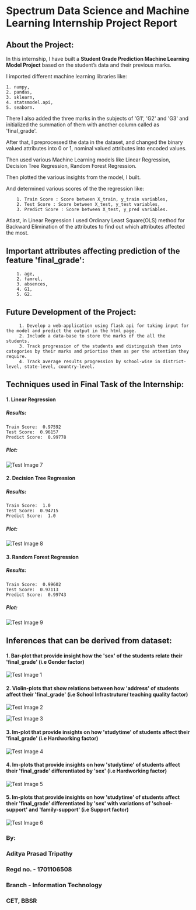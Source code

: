 # Spectrum Data Science and Machine Learning Internship Project Report

## About the Project:

In this internship, I have built a **Student Grade Prediction Machine Learning Model Project** based on the student’s data and their previous marks.

I imported different machine learning libraries like:
    
    1. numpy,    
    2. pandas,    
    3. sklearn,
    4. statsmodel.api,    
    5. seaborn.

There I also added the three marks in the subjects of 'G1', 'G2' and 'G3' and initialized the summation of them with another column called as 'final_grade'.

After that, I preprocessed the data in the dataset, and changed the binary valued attributes into 0 or 1, nominal valued attributes into encoded values.

Then used various Machine Learning models like Linear Regression, Decision Tree Regression, Random Forest Regression.

Then plotted the various insights from the model, I built.

And determined various scores of the the regression like:
        
        1. Train Score : Score between X_train, y_train variables,      
        2. Test Score : Score between X_test, y_test variables,      
        3. Predict Score : Score between X_test, y_pred variables.
        
Atlast, in Linear Regression I used Ordinary Least Square(OLS) method for Backward Elimination of the attributes to find out which attributes affected the most.

## Important attributes affecting prediction of the feature 'final_grade':
        1. age,
        2. famrel,
        3. absences,
        4. G1,
        5. G2.

## Future Development of the Project:

         1. Develop a web-application using flask api for taking input for the model and predict the output in the html page.
         2. Include a data-base to store the marks of the all the students.
         3. Track progression of the students and distinguish them into categories by their marks and priortise them as per the attention they require.
         4. Track average results progression by school-wise in district-level, state-level, country-level.

## Techniques used in Final Task of the Internship:

#### 1. Linear Regression

##### Results:

    Train Score:  0.97592
    Test Score:  0.96157
    Predict Score:  0.99778

##### Plot:

![Test Image 7](https://github.com/adityatripathy0000/SpectrumInternship/blob/master/Final_Task/Final_Task_Plot.png)

#### 2. Decision Tree Regression

##### Results:

    Train Score:  1.0
    Test Score:  0.94715
    Predict Score:  1.0

##### Plot:

![Test Image 8](https://github.com/adityatripathy0000/SpectrumInternship/blob/master/Final_Task/Final_Task_Plot_DecisionTree.png)

#### 3. Random Forest Regression

##### Results:

    Train Score:  0.99602
    Test Score:  0.97113
    Predict Score:  0.99743

##### Plot:

![Test Image 9](https://github.com/adityatripathy0000/SpectrumInternship/blob/master/Final_Task/Final_Task_Plot_RandomForest.png)

## Inferences that can be derived from dataset:

#### 1. Bar-plot that provide insight how the 'sex' of the students relate their 'final_grade' (i.e Gender factor)
![Test Image 1](https://github.com/adityatripathy0000/SpectrumInternship/blob/master/Final_Task/Insight_Barplot.png)

#### 2. Violin-plots that show relations between how 'address' of students affect their 'final_grade' (i.e School Infrastruture/ teaching quality factor)
![Test Image 2](https://github.com/adityatripathy0000/SpectrumInternship/blob/master/Final_Task/Insight_Violinplot_1.png)

![Test Image 3](https://github.com/adityatripathy0000/SpectrumInternship/blob/master/Final_Task/Insight_Violinplot_2.png)

#### 3. lm-plot that provide insights on how 'studytime' of students affect their 'final_grade' (i.e Hardworking factor)
![Test Image 4](https://github.com/adityatripathy0000/SpectrumInternship/blob/master/Final_Task/Insight_lmplot_1.png)

#### 4. lm-plots that provide insights on how 'studytime' of students affect their 'final_grade' differentiated by 'sex' (i.e Hardworking factor)
![Test Image 5](https://github.com/adityatripathy0000/SpectrumInternship/blob/master/Final_Task/Insight_lmplot_2.png)

#### 5. lm-plots that provide insights on how 'studytime' of students affect their 'final_grade' differentiated by 'sex' with variations of 'school-support' and 'family-support' (i.e Support factor)
![Test Image 6](https://github.com/adityatripathy0000/SpectrumInternship/blob/master/Final_Task/Insight_lmplot_3.png)

### By:
### Aditya Prasad Tripathy
### Regd no. - 1701106508
### Branch - Information Technology
### CET, BBSR
